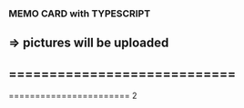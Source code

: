 ### MEMO CARD with TYPESCRIPT
=> pictures will be uploaded
----------------------------
============================
-------------------
=======================
2
